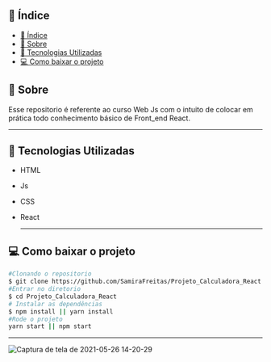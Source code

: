 ## 📜 Índice
- [📜 Índice](#-índice)
- [📝 Sobre](#-sobre)
- [👾 Tecnologias Utilizadas](#-tecnologias-utilizadas)
- [💻 Como baixar o projeto](#-como-baixar-o-projeto)


## 📝 Sobre 
Esse repositorio é referente ao curso Web Js com o intuito de colocar em prática todo conhecimento básico de Front_end React. 

---
## 👾 Tecnologias Utilizadas 
- HTML  
- Js
- CSS
- React

  ---
## 💻 Como baixar o projeto 

```bash
#Clonando o repositorio 
$ git clone https://github.com/SamiraFreitas/Projeto_Calculadora_React
#Entrar no diretorio 
$ cd Projeto_Calculadora_React
# Instalar as dependências
$ npm install || yarn install
#Rode o projeto 
yarn start || npm start

```
---

![Captura de tela de 2021-05-26 14-20-29](https://user-images.githubusercontent.com/73719899/119704595-34e30b80-be2e-11eb-8bed-0eac62567afd.png)
